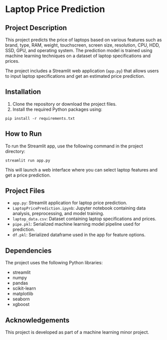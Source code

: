 # Laptop Price Prediction

## Project Description
This project predicts the price of laptops based on various features such as brand, type, RAM, weight, touchscreen, screen size, resolution, CPU, HDD, SSD, GPU, and operating system. The prediction model is trained using machine learning techniques on a dataset of laptop specifications and prices.

The project includes a Streamlit web application (`app.py`) that allows users to input laptop specifications and get an estimated price prediction.

## Installation

1. Clone the repository or download the project files.
2. Install the required Python packages using:

```
pip install -r requirements.txt
```

## How to Run

To run the Streamlit app, use the following command in the project directory:

```
streamlit run app.py
```

This will launch a web interface where you can select laptop features and get a price prediction.

## Project Files

- `app.py`: Streamlit application for laptop price prediction.
- `LaptopPricePrediction.ipynb`: Jupyter notebook containing data analysis, preprocessing, and model training.
- `laptop_data.csv`: Dataset containing laptop specifications and prices.
- `pipe.pkl`: Serialized machine learning model pipeline used for prediction.
- `df.pkl`: Serialized dataframe used in the app for feature options.

## Dependencies

The project uses the following Python libraries:

- streamlit
- numpy
- pandas
- scikit-learn
- matplotlib
- seaborn
- xgboost

## Acknowledgements

This project is developed as part of a machine learning minor project.
